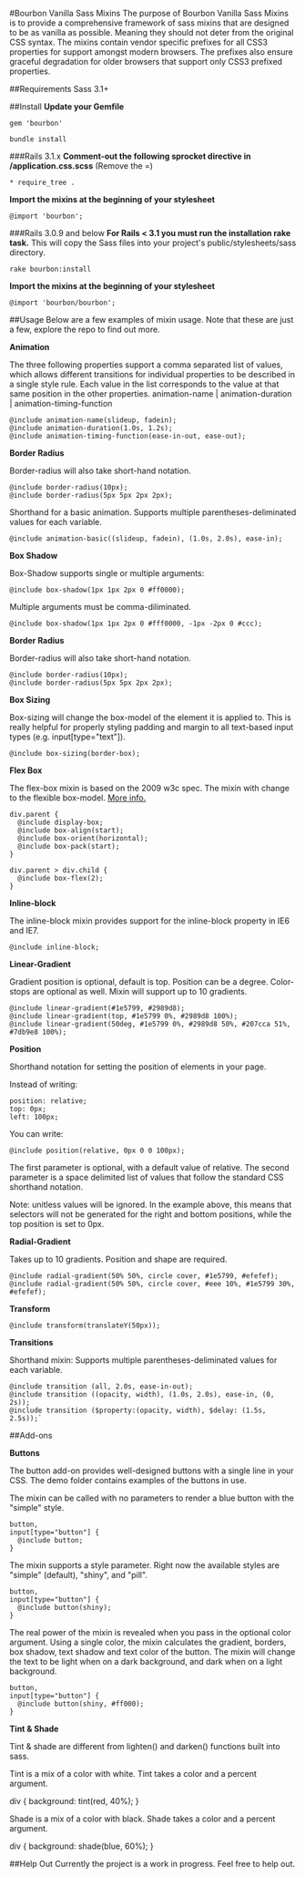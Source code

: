 #Bourbon Vanilla Sass Mixins
The purpose of Bourbon Vanilla Sass Mixins is to provide a comprehensive framework of sass mixins that are designed to be as vanilla as possible. Meaning they should not deter from the original CSS syntax. The mixins contain vendor specific prefixes for all CSS3 properties for support amongst modern browsers. The prefixes also ensure graceful degradation for older browsers that support only CSS3 prefixed properties.


##Requirements
Sass 3.1+


##Install
**Update your Gemfile**

    gem 'bourbon'

    bundle install

###Rails 3.1.x
**Comment-out the following sprocket directive in /application.css.scss** (Remove the =)

    * require_tree .

**Import the mixins at the beginning of your stylesheet**

    @import 'bourbon';

###Rails 3.0.9 and below
**For Rails < 3.1 you must run the installation rake task.**
This will copy the Sass files into your project's public/stylesheets/sass directory.

    rake bourbon:install

**Import the mixins at the beginning of your stylesheet**

    @import 'bourbon/bourbon';


##Usage
Below are a few examples of mixin usage. Note that these are just a few, explore the repo to find out more.

**Animation**

The three following properties support a comma separated list of values, which allows different transitions for individual properties to be described in a single style rule. Each value in the list corresponds to the value at that same position in the other properties. animation-name | animation-duration | animation-timing-function

    @include animation-name(slideup, fadein);
    @include animation-duration(1.0s, 1.2s);
    @include animation-timing-function(ease-in-out, ease-out);


**Border Radius**

Border-radius will also take short-hand notation.

    @include border-radius(10px);
    @include border-radius(5px 5px 2px 2px);


Shorthand for a basic animation. Supports multiple parentheses-deliminated values for each variable.

    @include animation-basic((slideup, fadein), (1.0s, 2.0s), ease-in);


**Box Shadow**

Box-Shadow supports single or multiple arguments:

    @include box-shadow(1px 1px 2px 0 #ff0000);

Multiple arguments must be comma-diliminated.

    @include box-shadow(1px 1px 2px 0 #fff0000, -1px -2px 0 #ccc);


**Border Radius**

Border-radius will also take short-hand notation.

    @include border-radius(10px);
    @include border-radius(5px 5px 2px 2px);


**Box Sizing**

Box-sizing will change the box-model of the element it is applied to. This is really helpful for properly styling padding and margin to all text-based input types (e.g. input[type="text"]).

    @include box-sizing(border-box);


**Flex Box**

The flex-box mixin is based on the 2009 w3c spec. The mixin with change to the flexible box-model. [More info.](http://www.w3.org/TR/2009/WD-css3-flexbox-20090723/)

    div.parent {
      @include display-box;
      @include box-align(start);
      @include box-orient(horizontal);
      @include box-pack(start);
    }

    div.parent > div.child {
      @include box-flex(2);
    }

**Inline-block**

The inline-block mixin provides support for the inline-block property in IE6 and IE7.

    @include inline-block;


**Linear-Gradient**

Gradient position is optional, default is top. Position can be a degree. Color-stops are optional as well. Mixin will support up to 10 gradients.

    @include linear-gradient(#1e5799, #2989d8);
    @include linear-gradient(top, #1e5799 0%, #2989d8 100%);
    @include linear-gradient(50deg, #1e5799 0%, #2989d8 50%, #207cca 51%, #7db9e8 100%);


**Position**

Shorthand notation for setting the position of elements in your page.

Instead of writing:

    position: relative;
    top: 0px;
    left: 100px;

You can write:

    @include position(relative, 0px 0 0 100px);

The first parameter is optional, with a default value of relative. The second parameter is a space delimited list of values that follow the standard CSS shorthand notation.

Note: unitless values will be ignored. In the example above, this means that selectors will not be generated for the right and bottom positions, while the top position is set to 0px.


**Radial-Gradient**

Takes up to 10 gradients. Position and shape are required.

    @include radial-gradient(50% 50%, circle cover, #1e5799, #efefef);
    @include radial-gradient(50% 50%, circle cover, #eee 10%, #1e5799 30%, #efefef);

**Transform**

    @include transform(translateY(50px));


**Transitions**

Shorthand mixin: Supports multiple parentheses-deliminated values for each variable.

    @include transition (all, 2.0s, ease-in-out);
    @include transition ((opacity, width), (1.0s, 2.0s), ease-in, (0, 2s));
    @include transition ($property:(opacity, width), $delay: (1.5s, 2.5s));`


##Add-ons

**Buttons**

The button add-on provides well-designed buttons with a single line in your CSS. The demo folder contains examples of the buttons in use.

The mixin can be called with no parameters to render a blue button with the "simple" style.

    button,
    input[type="button"] {
      @include button;
    }

The mixin supports a style parameter. Right now the available styles are "simple" (default), "shiny", and "pill".

    button,
    input[type="button"] {
      @include button(shiny);
    }

The real power of the mixin is revealed when you pass in the optional color argument. Using a single color, the mixin calculates the gradient, borders, box shadow, text shadow and text color of the button. The mixin will change the text to be light when on a dark background, and dark when on a light background.

    button,
    input[type="button"] {
      @include button(shiny, #ff000);
    }


**Tint & Shade**

Tint & shade are different from lighten() and darken() functions built into sass.

Tint is a mix of a color with white. Tint takes a color and a percent argument.

  div {
    background: tint(red, 40%);
  }

Shade is a mix of a color with black. Shade takes a color and a percent argument.

  div {
    background: shade(blue, 60%);
  }

##Help Out
Currently the project is a work in progress. Feel free to help out.



